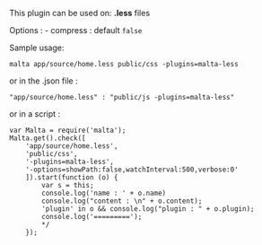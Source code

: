 This plugin can be used on: **.less** files

Options : 
    - compress : default `false`

Sample usage:  

    malta app/source/home.less public/css -plugins=malta-less

or in the .json file :

    "app/source/home.less" : "public/js -plugins=malta-less"

or in a script : 

    var Malta = require('malta');
    Malta.get().check([
        'app/source/home.less',
        'public/css',
        '-plugins=malta-less',
        '-options=showPath:false,watchInterval:500,verbose:0'
        ]).start(function (o) {
            var s = this;
            console.log('name : ' + o.name)
            console.log("content : \n" + o.content);
            'plugin' in o && console.log("plugin : " + o.plugin);
            console.log('=========');
            */
        });
